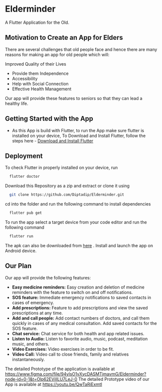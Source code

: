 # Elderminder

A Flutter Application for the Old.

## Motivation to Create an App for Elders

There are several challenges that old people face and hence there are many reasons for making an app for old people which will:

Improved Quality of their Lives
- Provide them Independence
- Accessibility
- Help with Social Connection
- Effective Health Management

Our app will provide these features to seniors so that they can lead a healthy life.

## Getting Started with the App

- As this App is build with Flutter, to run the App make sure flutter is installed on your device, To Download and Install Flutter, follow the steps here - [Download and Install Flutter](https://docs.flutter.dev/get-started/install)

## Deployment

To check Flutter in properly installed on your device, run

```bash
  flutter doctor
```

Download this Repository as a zip and extract or clone it using 

```bash
  git clone https://github.com/Diptadip/Elderminder.git
```
cd into the folder and run the following command to install dependencies

```bash
  flutter pub get
```
To run the app select a target device from your code editor and run the following command

```bash
  flutter run
```
The apk can also be downloaded from [here](https://drive.google.com/file/d/1VQtS7kvCm2I2BpzbbVy_n0_mZsiIWuWE/view?usp=share_link) . Install and launch the app on Android device.


## Our Plan

Our app will provide the following features:

- **Easy medicine reminders:** Easy creation and deletion of medicine reminders with the feature to switch on and off notifications.
- **SOS feature:** Immediate emergency notifications to saved contacts in cases of emergency.
- **Add prescriptions:** Feature to add prescriptions and view the saved prescriptions at any time.
- **Add and call people:** Add contact numbers of doctors, and call them quickly in cases of any medical consultation. Add saved contacts for the SOS feature.
- **Chat service:** Chat service for both health and app related issues.
- **Listen to Audio:** Listen to favorite audio, music, podcast, meditation music, and others.
- **Video Exercises:** Video exercises in order to be fit.
- **Video Call:** Video call to close friends, family and relatives instantaneously.

The detailed Prototype of the application is available at https://www.figma.com/file/94ylsO1vXycDASMTjmavmG/Elderminder?node-id=0-1&t=Olp62EVillLU7LeJ-0 
The detailed Prototype video of our App is available at https://youtu.be/QwTaRiExmtI
